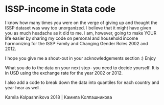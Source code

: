 # ISSP-income in Stata code

I know how many times you were on the verge of giving up and thought the ISSP dataset was way too unorganized. I believe that it might have given you as much headache as it did to me. I am, however, going to make YOUR life easier by sharing my code on personal and household income harmonizing for the ISSP Family and Changing Gender Roles 2002 and 2012.

I hope you give me a shout-out in your acknowledgements section :) Enjoy

What you do to the data on your next step- you need to decide yourself. It is in USD using the exchange rate for the year 2002 or 2012. 

I also add a code to break down the data into quantiles for each country and year hear as well. 

Kamila Kolpashnikova 2018 | Камила Колпашникова
